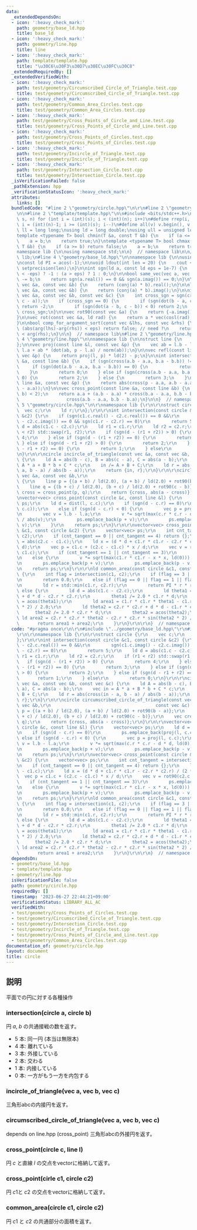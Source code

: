 ```yaml
---
data:
  _extendedDependsOn:
  - icon: ':heavy_check_mark:'
    path: geometry/base_ld.hpp
    title: base_ld
  - icon: ':heavy_check_mark:'
    path: geometry/line.hpp
    title: line
  - icon: ':heavy_check_mark:'
    path: template/template.hpp
    title: "\u30C6\u30F3\u30D7\u30EC\u30FC\u30C8"
  _extendedRequiredBy: []
  _extendedVerifiedWith:
  - icon: ':heavy_check_mark:'
    path: test/geometry/Circumscribed_Circle_of_Triangle.test.cpp
    title: test/geometry/Circumscribed_Circle_of_Triangle.test.cpp
  - icon: ':heavy_check_mark:'
    path: test/geometry/Common_Area_Circles.test.cpp
    title: test/geometry/Common_Area_Circles.test.cpp
  - icon: ':heavy_check_mark:'
    path: test/geometry/Cross_Points_of_Circle_and_Line.test.cpp
    title: test/geometry/Cross_Points_of_Circle_and_Line.test.cpp
  - icon: ':heavy_check_mark:'
    path: test/geometry/Cross_Points_of_Circles.test.cpp
    title: test/geometry/Cross_Points_of_Circles.test.cpp
  - icon: ':heavy_check_mark:'
    path: test/geometry/Incircle_of_Triangle.test.cpp
    title: test/geometry/Incircle_of_Triangle.test.cpp
  - icon: ':heavy_check_mark:'
    path: test/geometry/Intersection_Circle.test.cpp
    title: test/geometry/Intersection_Circle.test.cpp
  _isVerificationFailed: false
  _pathExtension: hpp
  _verificationStatusIcon: ':heavy_check_mark:'
  attributes:
    links: []
  bundledCode: "#line 2 \"geometry/circle.hpp\"\n\r\n#line 2 \"geometry/base_ld.hpp\"\
    \n\n#line 2 \"template/template.hpp\"\n\n#include <bits/stdc++.h>\n\n#define rep(i,\
    \ s, n) for (int i = (int)(s); i < (int)(n); i++)\n#define rrep(i, s, n) for (int\
    \ i = (int)(n)-1; i >= (int)(s); i--)\n#define all(v) v.begin(), v.end()\n\nusing\
    \ ll = long long;\nusing ld = long double;\nusing ull = unsigned long long;\n\n\
    template <typename T> bool chmin(T &a, const T &b) {\n    if (a <= b) return false;\n\
    \    a = b;\n    return true;\n}\ntemplate <typename T> bool chmax(T &a, const\
    \ T &b) {\n    if (a >= b) return false;\n    a = b;\n    return true;\n}\n\n\
    namespace lib {\n\nusing namespace std;\n\n}  // namespace lib\n\n// using namespace\
    \ lib;\n#line 4 \"geometry/base_ld.hpp\"\n\nnamespace lib {\n\nusing vec = complex<ld>;\n\
    \nconst ld PI = acos(-1);\n\nvoid ldout(int len = 20) {\n    cout << fixed <<\
    \ setprecision(len);\n}\n\nint sgn(ld a, const ld eps = 1e-7) {\n    return (a\
    \ < -eps) ? -1 : (a > eps) ? 1 : 0;\n}\n\nbool same_vec(vec a, vec b) {\n    a\
    \ -= b;\n    return sgn(a.real()) == 0 && sgn(a.imag()) == 0;\n}\n\nld dot(const\
    \ vec &a, const vec &b) {\n    return (conj(a) * b).real();\n}\n\nld cross(const\
    \ vec &a, const vec &b) {\n    return (conj(a) * b).imag();\n}\n\nint isp(const\
    \ vec &a, const vec &b, const vec &c) {\n    int cross_sgn = sgn(cross(b - a,\
    \ c - a));\n    if (cross_sgn == 0) {\n        if (sgn(dot(b - a, c - a)) < 0)\
    \ return -2;\n        if (sgn(dot(a - b, c - b)) < 0) return 2;\n    }\n    return\
    \ cross_sgn;\n}\n\nvec rot90(const vec &a) {\n    return {-a.imag(), a.real()};\n\
    }\n\nvec rot(const vec &a, ld rad) {\n    return a * vec(cosl(rad), sinl(rad));\n\
    }\n\nbool comp_for_argument_sort(const vec &lhs, const vec &rhs) {\n    // if\
    \ (abs(arg(lhs)-arg(rhs)) < eps) return false; // need ?\n    return arg(lhs)\
    \ < arg(rhs);\n}\n\n}  // namespace lib\n#line 2 \"geometry/line.hpp\"\n\n#line\
    \ 4 \"geometry/line.hpp\"\n\nnamespace lib {\n\nstruct line {\n    vec a, b;\n\
    };\n\nvec proj(const line &l, const vec &p) {\n    vec ab = l.b - l.a;\n    return\
    \ l.a + ab * (dot(ab, p - l.a) / norm(ab));\n}\n\nvec refl(const line &l, const\
    \ vec &p) {\n    return proj(l, p) * ld(2) - p;\n}\n\nint intersection(const line\
    \ &a, const line &b) {\n    if (sgn(cross(a.b - a.a, b.a - b.b)) != 0) {\n   \
    \     if (sgn(dot(a.b - a.a, b.a - b.b)) == 0) {\n            return 1;\n    \
    \    }\n        return 0;\n    } else if (sgn(cross(a.b - a.a, b.a - a.a)) !=\
    \ 0) {\n        return 2;\n    } else {\n        return 3;\n    }\n}\n\nld dist(const\
    \ line &a, const vec &p) {\n    return abs(cross(p - a.a, a.b - a.a) / abs(a.b\
    \ - a.a));\n}\n\nvec cross_point(const line &a, const line &b) {\n    assert(intersection(a,\
    \ b) < 2);\n    return a.a + (a.b - a.a) * cross(b.a - a.a, b.b - b.a) /\n   \
    \                  cross(a.b - a.a, b.b - b.a);\n}\n\n}  // namespace lib\n#line\
    \ 5 \"geometry/circle.hpp\"\n\r\nnamespace lib {\r\n\r\nstruct circle {\r\n  \
    \  vec c;\r\n    ld r;\r\n};\r\n\r\nint intersection(const circle &c1, const circle\
    \ &c2) {\r\n    if (sgn(c1.c.real() - c2.c.real()) == 0 &&\r\n        sgn(c1.c.imag()\
    \ - c2.c.imag()) == 0 && sgn(c1.r - c2.r) == 0)\r\n        return 5;\r\n    ld\
    \ d = abs(c1.c - c2.c);\r\n    ld r1 = c1.r;\r\n    ld r2 = c2.r;\r\n    if (r1\
    \ < r2) std::swap(r1, r2);\r\n    if (sgn(d - (r1 + r2)) > 0) {\r\n        return\
    \ 4;\r\n    } else if (sgn(d - (r1 + r2)) == 0) {\r\n        return 3;\r\n   \
    \ } else if (sgn(d - r1 + r2) > 0) {\r\n        return 2;\r\n    } else if (sgn(d\
    \ - r1 + r2) == 0) {\r\n        return 1;\r\n    } else\r\n        return 0;\r\
    \n}\r\n\r\ncircle incircle_of_triangle(const vec &a, const vec &b, const vec &c)\
    \ {\r\n    ld A = abs(b - c), B = abs(c - a), C = abs(a - b);\r\n    vec in =\
    \ A * a + B * b + C * c;\r\n    in /= A + B + C;\r\n    ld r = abs(cross(in -\
    \ a, b - a) / abs(b - a));\r\n    return {in, r};\r\n}\r\n\r\ncircle circumscribed_circle_of_triangle(const\
    \ vec &a, const vec &b,\r\n                                        const vec &c)\
    \ {\r\n    line p = {(a + b) / ld(2.0), (a + b) / ld(2.0) + rot90(b - a)};\r\n\
    \    line q = {(b + c) / ld(2.0), (b + c) / ld(2.0) + rot90(c - b)};\r\n    vec\
    \ cross = cross_point(p, q);\r\n    return {cross, abs(a - cross)};\r\n}\r\n\r\
    \nvector<vec> cross_point(const circle &c, const line &l) {\r\n    vector<vec>\
    \ ps;\r\n    ld d = dist(l, c.c);\r\n    if (sgn(d - c.r) == 0)\r\n        ps.emplace_back(proj(l,\
    \ c.c));\r\n    else if (sgn(d - c.r) < 0) {\r\n        vec p = proj(l, c.c);\r\
    \n        vec v = l.b - l.a;\r\n        v *= sqrt(max(c.r * c.r - d * d, ld(0)))\
    \ / abs(v);\r\n        ps.emplace_back(p + v);\r\n        ps.emplace_back(p -\
    \ v);\r\n    }\r\n    return ps;\r\n}\r\n\r\nvector<vec> cross_point(const circle\
    \ &c1, const circle &c2) {\r\n    vector<vec> ps;\r\n    int cnt_tangent = intersection(c1,\
    \ c2);\r\n    if (cnt_tangent == 0 || cnt_tangent == 4) return {};\r\n    ld d\
    \ = abs(c2.c - c1.c);\r\n    ld x = (d * d + c1.r * c1.r - c2.r * c2.r) / (2 *\
    \ d);\r\n    vec p = c1.c + (c2.c - c1.c) * x / d;\r\n    vec v = rot90(c2.c -\
    \ c1.c);\r\n    if (cnt_tangent == 1 || cnt_tangent == 3)\r\n        ps.emplace_back(p);\r\
    \n    else {\r\n        v *= sqrt(max(c1.r * c1.r - x * x, ld(0))) / abs(v);\r\
    \n        ps.emplace_back(p + v);\r\n        ps.emplace_back(p - v);\r\n    }\r\
    \n    return ps;\r\n}\r\n\r\nld common_area(const circle &c1, const circle &c2)\
    \ {\r\n    int flag = intersection(c1, c2);\r\n    if (flag == 3 || flag == 4)\r\
    \n        return 0.0;\r\n    else if (flag == 0 || flag == 1 || flag == 5) {\r\
    \n        ld r = std::min(c1.r, c2.r);\r\n        return PI * r * r;\r\n    }\
    \ else {\r\n        ld d = abs(c1.c - c2.c);\r\n        ld theta1 = c1.r * c1.r\
    \ + d * d - c2.r * c2.r;\r\n        theta1 /= 2.0 * c1.r * d;\r\n        theta1\
    \ = acos(theta1);\r\n        ld area1 = c1.r * c1.r * theta1 - c1.r * c1.r * sin(theta1\
    \ * 2) / 2.0;\r\n        ld theta2 = c2.r * c2.r + d * d - c1.r * c1.r;\r\n  \
    \      theta2 /= 2.0 * c2.r * d;\r\n        theta2 = acos(theta2);\r\n       \
    \ ld area2 = c2.r * c2.r * theta2 - c2.r * c2.r * sin(theta2 * 2) / 2.0;\r\n \
    \       return area1 + area2;\r\n    }\r\n}\r\n\r\n}  // namespace lib\r\n"
  code: "#pragma once\r\n\r\n#include \"../geometry/base_ld.hpp\"\r\n#include \"../geometry/line.hpp\"\
    \r\n\r\nnamespace lib {\r\n\r\nstruct circle {\r\n    vec c;\r\n    ld r;\r\n\
    };\r\n\r\nint intersection(const circle &c1, const circle &c2) {\r\n    if (sgn(c1.c.real()\
    \ - c2.c.real()) == 0 &&\r\n        sgn(c1.c.imag() - c2.c.imag()) == 0 && sgn(c1.r\
    \ - c2.r) == 0)\r\n        return 5;\r\n    ld d = abs(c1.c - c2.c);\r\n    ld\
    \ r1 = c1.r;\r\n    ld r2 = c2.r;\r\n    if (r1 < r2) std::swap(r1, r2);\r\n \
    \   if (sgn(d - (r1 + r2)) > 0) {\r\n        return 4;\r\n    } else if (sgn(d\
    \ - (r1 + r2)) == 0) {\r\n        return 3;\r\n    } else if (sgn(d - r1 + r2)\
    \ > 0) {\r\n        return 2;\r\n    } else if (sgn(d - r1 + r2) == 0) {\r\n \
    \       return 1;\r\n    } else\r\n        return 0;\r\n}\r\n\r\ncircle incircle_of_triangle(const\
    \ vec &a, const vec &b, const vec &c) {\r\n    ld A = abs(b - c), B = abs(c -\
    \ a), C = abs(a - b);\r\n    vec in = A * a + B * b + C * c;\r\n    in /= A +\
    \ B + C;\r\n    ld r = abs(cross(in - a, b - a) / abs(b - a));\r\n    return {in,\
    \ r};\r\n}\r\n\r\ncircle circumscribed_circle_of_triangle(const vec &a, const\
    \ vec &b,\r\n                                        const vec &c) {\r\n    line\
    \ p = {(a + b) / ld(2.0), (a + b) / ld(2.0) + rot90(b - a)};\r\n    line q = {(b\
    \ + c) / ld(2.0), (b + c) / ld(2.0) + rot90(c - b)};\r\n    vec cross = cross_point(p,\
    \ q);\r\n    return {cross, abs(a - cross)};\r\n}\r\n\r\nvector<vec> cross_point(const\
    \ circle &c, const line &l) {\r\n    vector<vec> ps;\r\n    ld d = dist(l, c.c);\r\
    \n    if (sgn(d - c.r) == 0)\r\n        ps.emplace_back(proj(l, c.c));\r\n   \
    \ else if (sgn(d - c.r) < 0) {\r\n        vec p = proj(l, c.c);\r\n        vec\
    \ v = l.b - l.a;\r\n        v *= sqrt(max(c.r * c.r - d * d, ld(0))) / abs(v);\r\
    \n        ps.emplace_back(p + v);\r\n        ps.emplace_back(p - v);\r\n    }\r\
    \n    return ps;\r\n}\r\n\r\nvector<vec> cross_point(const circle &c1, const circle\
    \ &c2) {\r\n    vector<vec> ps;\r\n    int cnt_tangent = intersection(c1, c2);\r\
    \n    if (cnt_tangent == 0 || cnt_tangent == 4) return {};\r\n    ld d = abs(c2.c\
    \ - c1.c);\r\n    ld x = (d * d + c1.r * c1.r - c2.r * c2.r) / (2 * d);\r\n  \
    \  vec p = c1.c + (c2.c - c1.c) * x / d;\r\n    vec v = rot90(c2.c - c1.c);\r\n\
    \    if (cnt_tangent == 1 || cnt_tangent == 3)\r\n        ps.emplace_back(p);\r\
    \n    else {\r\n        v *= sqrt(max(c1.r * c1.r - x * x, ld(0))) / abs(v);\r\
    \n        ps.emplace_back(p + v);\r\n        ps.emplace_back(p - v);\r\n    }\r\
    \n    return ps;\r\n}\r\n\r\nld common_area(const circle &c1, const circle &c2)\
    \ {\r\n    int flag = intersection(c1, c2);\r\n    if (flag == 3 || flag == 4)\r\
    \n        return 0.0;\r\n    else if (flag == 0 || flag == 1 || flag == 5) {\r\
    \n        ld r = std::min(c1.r, c2.r);\r\n        return PI * r * r;\r\n    }\
    \ else {\r\n        ld d = abs(c1.c - c2.c);\r\n        ld theta1 = c1.r * c1.r\
    \ + d * d - c2.r * c2.r;\r\n        theta1 /= 2.0 * c1.r * d;\r\n        theta1\
    \ = acos(theta1);\r\n        ld area1 = c1.r * c1.r * theta1 - c1.r * c1.r * sin(theta1\
    \ * 2) / 2.0;\r\n        ld theta2 = c2.r * c2.r + d * d - c1.r * c1.r;\r\n  \
    \      theta2 /= 2.0 * c2.r * d;\r\n        theta2 = acos(theta2);\r\n       \
    \ ld area2 = c2.r * c2.r * theta2 - c2.r * c2.r * sin(theta2 * 2) / 2.0;\r\n \
    \       return area1 + area2;\r\n    }\r\n}\r\n\r\n}  // namespace lib\r\n"
  dependsOn:
  - geometry/base_ld.hpp
  - template/template.hpp
  - geometry/line.hpp
  isVerificationFile: false
  path: geometry/circle.hpp
  requiredBy: []
  timestamp: '2023-06-27 22:44:21+09:00'
  verificationStatus: LIBRARY_ALL_AC
  verifiedWith:
  - test/geometry/Cross_Points_of_Circles.test.cpp
  - test/geometry/Circumscribed_Circle_of_Triangle.test.cpp
  - test/geometry/Intersection_Circle.test.cpp
  - test/geometry/Incircle_of_Triangle.test.cpp
  - test/geometry/Cross_Points_of_Circle_and_Line.test.cpp
  - test/geometry/Common_Area_Circles.test.cpp
documentation_of: geometry/circle.hpp
layout: document
title: circle
---
```


## 説明

平面での円に対する各種操作

### intersection(circle a, circle b)

円 $a$, $b$ の共通接戦の数を返す。

- $5$ 本: 同一円 (本当は無限本) 
- $4$ 本: 離れている
- $3$ 本: 外接している
- $2$ 本: 交わる
- $1$ 本: 内接している
- $0$ 本: 一方がもう一方を内包する

### incircle_of_triangle(vec a, vec b, vec c)

三角形abcの内接円を返す。

### circumscribed_circle_of_triangle(vec a, vec b, vec c)

depends on line.hpp (cross_point)
三角形abcの外接円を返す。

### cross_point(circle c, line l)

円 $c$ と直線 $l$ の交点をvectorに格納して返す。

### cross_point(cirle c1, circle c2)

円 $c1$と $c2$ の交点をvectorに格納して返す。

### common_area(circle c1, circle c2)

円 $c1$ と $c2$ の共通部分の面積を返す。
